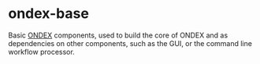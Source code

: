 # ondex-base

Basic [ONDEX](https://github.com/Rothamsted/ondex-full) components, used to build the core of ONDEX and as dependencies on other components, such as the GUI, or the command line workflow processor.

